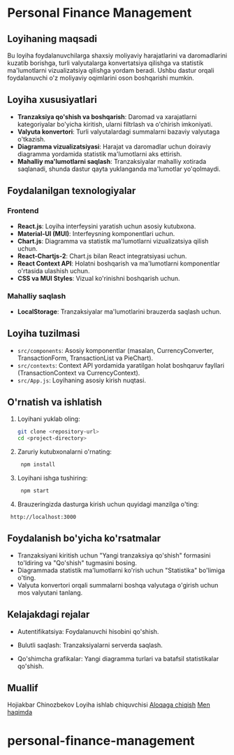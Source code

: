 # Personal Finance Management


## Loyihaning maqsadi

Bu loyiha foydalanuvchilarga shaxsiy moliyaviy harajatlarini va daromadlarini kuzatib borishga, turli valyutalarga konvertatsiya qilishga va statistik ma'lumotlarni vizualizatsiya qilishga yordam beradi. Ushbu dastur orqali foydalanuvchi o'z moliyaviy oqimlarini oson boshqarishi mumkin.

## Loyiha xususiyatlari

- **Tranzaksiya qo'shish va boshqarish**: Daromad va xarajatlarni kategoriyalar bo'yicha kiritish, ularni filtrlash va o'chirish imkoniyati.
- **Valyuta konvertori**: Turli valyutalardagi summalarni bazaviy valyutaga o'tkazish.
- **Diagramma vizualizatsiyasi**: Harajat va daromadlar uchun doiraviy diagramma yordamida statistik ma'lumotlarni aks ettirish.
- **Mahalliy ma'lumotlarni saqlash**: Tranzaksiyalar mahalliy xotirada saqlanadi, shunda dastur qayta yuklanganda ma'lumotlar yo'qolmaydi.

## Foydalanilgan texnologiyalar

### Frontend

- **React.js**: Loyiha interfeysini yaratish uchun asosiy kutubxona.
- **Material-UI (MUI)**: Interfeysning komponentlari uchun.
- **Chart.js**: Diagramma va statistik ma'lumotlarni vizualizatsiya qilish uchun.
- **React-Chartjs-2**: Chart.js bilan React integratsiyasi uchun.
- **React Context API**: Holatni boshqarish va ma'lumotlarni komponentlar o'rtasida ulashish uchun.
- **CSS va MUI Styles**: Vizual ko'rinishni boshqarish uchun.

### Mahalliy saqlash

- **LocalStorage**: Tranzaksiyalar ma'lumotlarini brauzerda saqlash uchun.

## Loyiha tuzilmasi

- `src/components`: Asosiy komponentlar (masalan, CurrencyConverter, TransactionForm, TransactionList va PieChart).
- `src/contexts`: Context API yordamida yaratilgan holat boshqaruv fayllari (TransactionContext va CurrencyContext).
- `src/App.js`: Loyihaning asosiy kirish nuqtasi.

## O'rnatish va ishlatish

1. Loyihani yuklab oling:
   ```bash
   git clone <repository-url>
   cd <project-directory>
   ```
2. Zaruriy kutubxonalarni o'rnating:
   ```bash
    npm install
   ```
3. Loyihani ishga tushiring:

   ```bash
    npm start
   ```

4. Brauzeringizda dasturga kirish uchun quyidagi manzilga o'ting:

```arduino
 http://localhost:3000
```

## Foydalanish bo'yicha ko'rsatmalar

- Tranzaksiyani kiritish uchun "Yangi tranzaksiya qo'shish" formasini to'ldiring va "Qo'shish" tugmasini bosing.
- Diagrammada statistik ma'lumotlarni ko'rish uchun "Statistika" bo'limiga o'ting.
- Valyuta konvertori orqali summalarni boshqa valyutaga o'girish uchun mos valyutani tanlang.

## Kelajakdagi rejalar

- Autentifikatsiya: Foydalanuvchi hisobini qo'shish.
- Bulutli saqlash: Tranzaksiyalarni serverda saqlash.

- Qo'shimcha grafikalar: Yangi diagramma turlari va batafsil statistikalar qo'shish.

## Muallif

Hojiakbar Chinozbekov Loyiha ishlab chiquvchisi
[Aloqaga chiqish](https://t.me/khojiakbar_developer)
[Men haqimda](https://khojiakbar-dev-portfolio.vercel.app/)

# personal-finance-management
